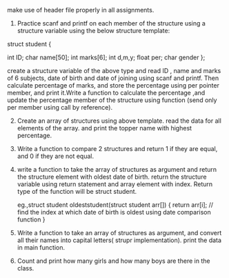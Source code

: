 make use of header file properly in all assignments.

1) Practice scanf and printf on each member of the structure using a structure variable  using the below structure template:

struct student
{

int ID;
char name[50];
int marks[6];
int d,m,y;
float per;
char gender
};

  create a structure variable of the above type and read ID , name and marks of 6 subjects, date of birth and date of joining using scanf and printf.
  Then calculate percentage of marks, and store the percentage using per pointer member, and print it.Write a function to calculate the percentage ,and update the percentage member of the structure using function (send only per member using call by reference).

2) Create an array of structures using above template. read the data for all elements of the array. and print the topper name with highest percentage. 

3) Write a function to compare 2 structures and return 1 if they are equal, and 0 if they are not equal.

4) write a function to take the array of structures as argument and return the structure element with oldest date of birth.
   return the structure variable using return statement and array element with index. Return type of the function will be struct student.

   eg.,struct student oldeststudent(struct student arr[])
   {
   return arr[i]; // find the index at which date of  birth is oldest using date comparison function
   }

5)  Write a function to take an array of structures as argument, and convert all their names into capital letters( strupr implementation). print the data in main function.

6)  Count and print how many girls and how many boys are there in the class.
